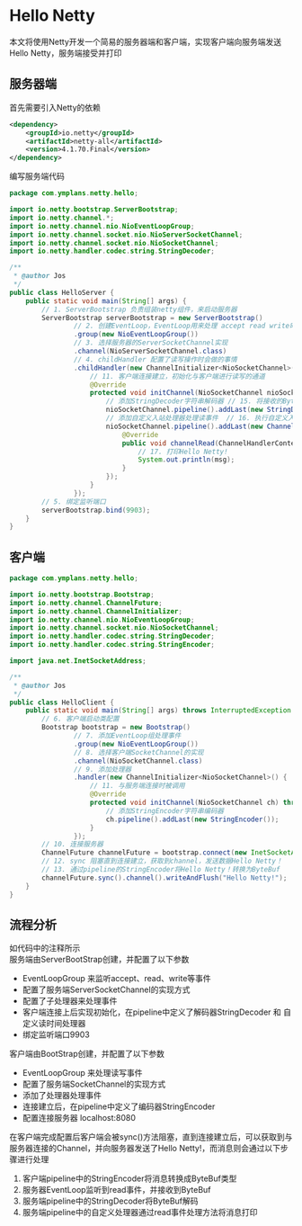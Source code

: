# Hello Netty  
本文将使用Netty开发一个简易的服务器端和客户端，实现客户端向服务端发送Hello Netty，服务端接受并打印

## 服务器端
首先需要引入Netty的依赖
```xml
<dependency>
    <groupId>io.netty</groupId>
    <artifactId>netty-all</artifactId>
    <version>4.1.70.Final</version>
</dependency>
```
编写服务端代码
```Java
package com.ymplans.netty.hello;

import io.netty.bootstrap.ServerBootstrap;
import io.netty.channel.*;
import io.netty.channel.nio.NioEventLoopGroup;
import io.netty.channel.socket.nio.NioServerSocketChannel;
import io.netty.channel.socket.nio.NioSocketChannel;
import io.netty.handler.codec.string.StringDecoder;

/**
 * @author Jos
 */
public class HelloServer {
    public static void main(String[] args) {
        // 1. ServerBootstrap 负责组装netty组件，来启动服务器
        ServerBootstrap serverBootstrap = new ServerBootstrap()
                // 2. 创建EventLoop，EventLoop用来处理 accept read write时间 // 14. EventLoop监听到read事件 接收ByteBuf
                .group(new NioEventLoopGroup())
                // 3. 选择服务器的ServerSocketChannel实现
                .channel(NioServerSocketChannel.class)
                // 4. childHandler 配置了读写操作时会做的事情
                .childHandler(new ChannelInitializer<NioSocketChannel>() {
                    // 11. 客户端连接建立，初始化与客户端进行读写的通道
                    @Override
                    protected void initChannel(NioSocketChannel nioSocketChannel) throws Exception {
                        // 添加StringDecoder字符串解码器 // 15. 将接收的ByteBuf转换为字符串
                        nioSocketChannel.pipeline().addLast(new StringDecoder());
                        // 添加自定义入站处理器处理读事件  // 16. 执行自定义入站处理器read方法
                        nioSocketChannel.pipeline().addLast(new ChannelInboundHandlerAdapter() {
                            @Override
                            public void channelRead(ChannelHandlerContext ctx, Object msg) throws Exception {
                                // 17. 打印Hello Netty!
                                System.out.println(msg);
                            }
                        });
                    }
                });
        // 5. 绑定监听端口
        serverBootstrap.bind(9903);
    }
}
```
## 客户端 
```Java
package com.ymplans.netty.hello;

import io.netty.bootstrap.Bootstrap;
import io.netty.channel.ChannelFuture;
import io.netty.channel.ChannelInitializer;
import io.netty.channel.nio.NioEventLoopGroup;
import io.netty.channel.socket.nio.NioSocketChannel;
import io.netty.handler.codec.string.StringDecoder;
import io.netty.handler.codec.string.StringEncoder;

import java.net.InetSocketAddress;

/**
 * @author Jos
 */
public class HelloClient {
    public static void main(String[] args) throws InterruptedException {
        // 6. 客户端启动类配置
        Bootstrap bootstrap = new Bootstrap()
                // 7. 添加EventLoop组处理事件
                .group(new NioEventLoopGroup())
                // 8. 选择客户端SocketChannel的实现
                .channel(NioSocketChannel.class)
                // 9. 添加处理器
                .handler(new ChannelInitializer<NioSocketChannel>() {
                    // 11. 与服务端连接时被调用
                    @Override
                    protected void initChannel(NioSocketChannel ch) throws Exception {
                        // 添加StringEncoder字符串编码器
                        ch.pipeline().addLast(new StringEncoder());
                    }
                });
        // 10. 连接服务器
        ChannelFuture channelFuture = bootstrap.connect(new InetSocketAddress("localhost", 9903));
        // 12. sync 阻塞直到连接建立，获取到channel，发送数据Hello Netty！
        // 13. 通过pipeline的StringEncoder将Hello Netty！转换为ByteBuf
        channelFuture.sync().channel().writeAndFlush("Hello Netty!");
    }
}
```
## 流程分析
如代码中的注释所示  
服务端由ServerBootStrap创建，并配置了以下参数
- EventLoopGroup 来监听accept、read、write等事件
- 配置了服务端ServerSocketChannel的实现方式
- 配置了子处理器来处理事件
- 客户端连接上后实现初始化，在pipeline中定义了解码器StringDecoder 和 自定义读时间处理器 
- 绑定监听端口9903

客户端由BootStrap创建，并配置了以下参数   
- EventLoopGroup 来处理读写事件
- 配置了服务端SocketChannel的实现方式
- 添加了处理器处理事件
- 连接建立后，在pipeline中定义了编码器StringEncoder
- 配置连接服务器 localhost:8080

在客户端完成配置后客户端会被sync()方法阻塞，直到连接建立后，可以获取到与服务器连接的Channel，并向服务器发送了Hello Netty!，而消息则会通过以下步骤进行处理
1. 客户端pipeline中的StringEncoder将消息转换成ByteBuf类型
2. 服务器EventLoop监听到read事件，并接收到ByteBuf
3. 服务端pipeline中的StringDecoder将ByteBuf解码
4. 服务端pipeline中的自定义处理器通过read事件处理方法将消息打印